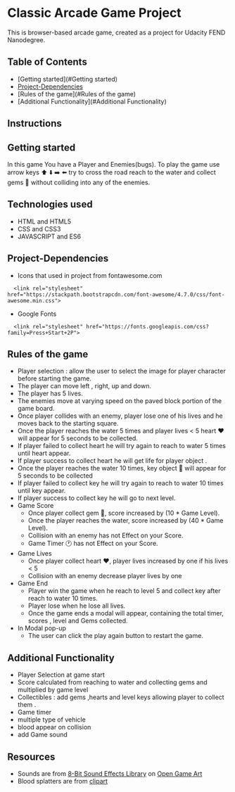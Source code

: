 # Classic Arcade Game Project
 This is browser-based arcade game, created as a project for Udacity FEND Nanodegree.
## Table of Contents
 * [Getting started](#Getting started)
 * [Project-Dependencies](#Project-Dependencies)
 * [Rules of the game](#Rules of the game)
 * [Additional Functionality](#Additional Functionality)

## Instructions
## Getting started
 In this game You have a Player and Enemies(bugs).
 To play the game use arrow keys :arrow_up: :arrow_down: :arrow_right: :arrow_left: 
 try to cross the road reach to the water and collect gems :gem: without colliding 
 into any of the enemies.
## Technologies used
 * HTML and HTML5
 * CSS and CSS3 
 * JAVASCRIPT and ES6
## Project-Dependencies
 * Icons that used in project from fontawesome.com
  ```
    <link rel="stylesheet" href="https://stackpath.bootstrapcdn.com/font-awesome/4.7.0/css/font-awesome.min.css">
  ```
 * Google Fonts
  ```
    <link rel="stylesheet" href="https://fonts.googleapis.com/css?family=Press+Start+2P">
  ```
## Rules of the game

 * Player selection : allow the user to select the image for player character before starting the game.
 * The player can move left , right, up and down.
 * The player has 5 lives.
 * The enemies move at varying speed on the paved block portion of the game board.
 * Once player collides with an enemy, player lose one of his lives and he moves back to the starting square.
 * Once the player reaches the water 5 times and player lives < 5 heart :heart: will appear for 5 seconds to be collected.
 * If player failed to collect heart he will try again to reach to water 5 times until heart appear.
 * If player success to collect heart he will get life for player object .
 * Once the player reaches the water 10 times, key object :key: will appear for 5 seconds to be collected
 * If player failed to collect key he will try again to reach to water 10 times until key appear.
 * If player success to collect key he will go to next level.
 * Game Score 
    - Once player collect gem :gem:, score increased by (10 * Game Level).
    - Once the player reaches the water, score increased by (40 * Game Level).
    - Collision with an enemy has not Effect on your Score.
    - Game Timer :clock1: has not Effect on your Score.
 * Game Lives
    - Once player collect heart :heart:, player lives increased by one if his lives < 5
    - Collision with an enemy decrease player lives by one
 * Game End
    - Player win the game when he reach to level 5 and collect key after reach to water 10 times.
    - Player lose when he lose all lives.
    - Once the game ends a modal will appear, containing the total timer, scores , level and Gems collected.
 * In Modal pop-up
   - The user can click the play again button to restart the game.
 
 

## Additional Functionality
 * Player Selection at game start
 * Score calculated from reaching to water and collecting gems and multiplied by game level
 * Collectibles : add gems ,hearts and level keys allowing player to collect them .
 * Game timer
 * multiple type of vehicle 
 * blood appear on collision
 * add Game sound
 
 ## Resources
 * Sounds are from [8-Bit Sound Effects Library](https://opengameart.org/content/8-bit-sound-effects-library) on [Open Game Art](https://opengameart.org/)
 * Blood splatters are from [clipart](http://clipart-library.com) 